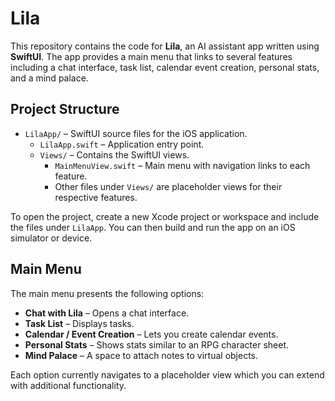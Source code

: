 # Lila

This repository contains the code for **Lila**, an AI assistant app written using **SwiftUI**. The app provides a main menu that links to several features including a chat interface, task list, calendar event creation, personal stats, and a mind palace.

## Project Structure

- `LilaApp/` – SwiftUI source files for the iOS application.
  - `LilaApp.swift` – Application entry point.
  - `Views/` – Contains the SwiftUI views.
    - `MainMenuView.swift` – Main menu with navigation links to each feature.
    - Other files under `Views/` are placeholder views for their respective features.

To open the project, create a new Xcode project or workspace and include the files under `LilaApp`. You can then build and run the app on an iOS simulator or device.

## Main Menu

The main menu presents the following options:

- **Chat with Lila** – Opens a chat interface.
- **Task List** – Displays tasks.
- **Calendar / Event Creation** – Lets you create calendar events.
- **Personal Stats** – Shows stats similar to an RPG character sheet.
- **Mind Palace** – A space to attach notes to virtual objects.

Each option currently navigates to a placeholder view which you can extend with additional functionality.
